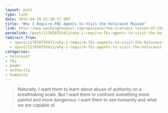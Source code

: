 ```yaml
---
layout: post
type: link
date: 2015-04-29 01:30:17 GMT
title: "Why I Require FBI Agents to Visit the Holocaust Museum"
link: http://www.washingtonpost.com/opinions/the-scariest-lesson-of-the-holocaust/2015/04/16/ffa8e23c-e468-11e4-905f-cc896d379a32_story.html
permalink: /post/117650755411/why-i-require-fbi-agents-to-visit-the-holocaust
redirect_from: 
  - /post/117650755411/why-i-require-fbi-aagents-to-visit-the-holocaust
  - /post/117650755411/why-i-require-fbi-agents-to-visit-the-holocaust
categories:
- holocaust
- fbi
- power
- authority
- humanity
---
```

<blockquote>Naturally, I want them to learn about abuse of authority on a breathtaking scale. But I want them to confront something more painful and more dangerous: I want them to see humanity and what we are capable of.</blockquote>